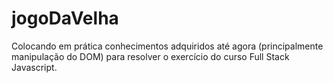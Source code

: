 # jogoDaVelha
 Colocando em prática conhecimentos adquiridos até agora (principalmente manipulação do DOM) para resolver o exercício do curso Full Stack Javascript. 
